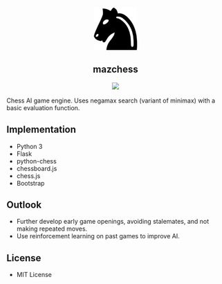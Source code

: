 <p align="center">
  <img src="https://github.com/mmore21/mazchess/blob/master/static/img/icon.png" width="100" />
</p>

<h2 align="center">mazchess</h2>

<p align="center">
  <a href="https://github.com/mmore21/mazchess/blob/master/LICENSE" title="Last Commit"><img src="https://img.shields.io/github/license/mmore21/mazchess"></a>
</p>

Chess AI game engine. Uses negamax search (variant of minimax) with a basic evaluation function.

## Implementation

* Python 3
* Flask
* python-chess
* chessboard.js
* chess.js
* Bootstrap

## Outlook

* Further develop early game openings, avoiding stalemates, and not making repeated moves.
* Use reinforcement learning on past games to improve AI.

## License

* MIT License
